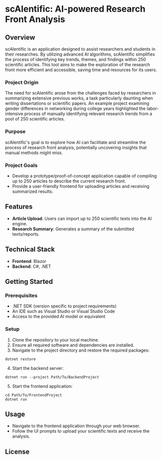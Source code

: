 # scAIentific: AI-powered Research Front Analysis

## Overview

scAIentific is an application designed to assist researchers and students in their researches. By utilizing advanced AI algorithms, scAIentific simplifies the process of identifying key trends, themes, and findings within 250 scientific articles. This tool aims to make the exploration of the research front more efficient and accessible, saving time and resources for its users.

### Project Origin

The need for scAIentific arose from the challenges faced by researchers in summarizing extensive previous works, a task particularly daunting when writing dissertations or scientific papers. An example project examining gender differences in networking during college years highlighted the labor-intensive process of manually identifying relevant research trends from a pool of 250 scientific articles.

### Purpose

scAIentific's goal is to explore how AI can facilitate and streamline the process of research front analysis, potentially uncovering insights that manual methods might miss.

### Project Goals

- Develop a prototype/proof-of-concept application capable of compiling up to 250 articles to describe the current research front.
- Provide a user-friendly frontend for uploading articles and receiving summarized results.

## Features

- **Article Upload**: Users can import up to 250 scientific texts into the AI engine.
- **Research Summary**: Generates a summary of the submitted texts/reports.

## Technical Stack

- **Frontend**: Blazor
- **Backend**: C#, .NET

## Getting Started

### Prerequisites

- .NET SDK (version specific to project requirements)
- An IDE such as Visual Studio or Visual Studio Code
- Access to the provided AI model or equivalent

### Setup

1. Clone the repository to your local machine.
2. Ensure all required software and dependencies are installed.
3. Navigate to the project directory and restore the required packages:

```shell
dotnet restore
```

4. Start the backend server:

```shell
dotnet run --project Path/To/BackendProject
```

5. Start the frontend application:

```shell
cd Path/To/FrontendProject
dotnet run
```

## Usage

- Navigate to the frontend application through your web browser.
- Follow the UI prompts to upload your scientific texts and receive the analysis.

## License


